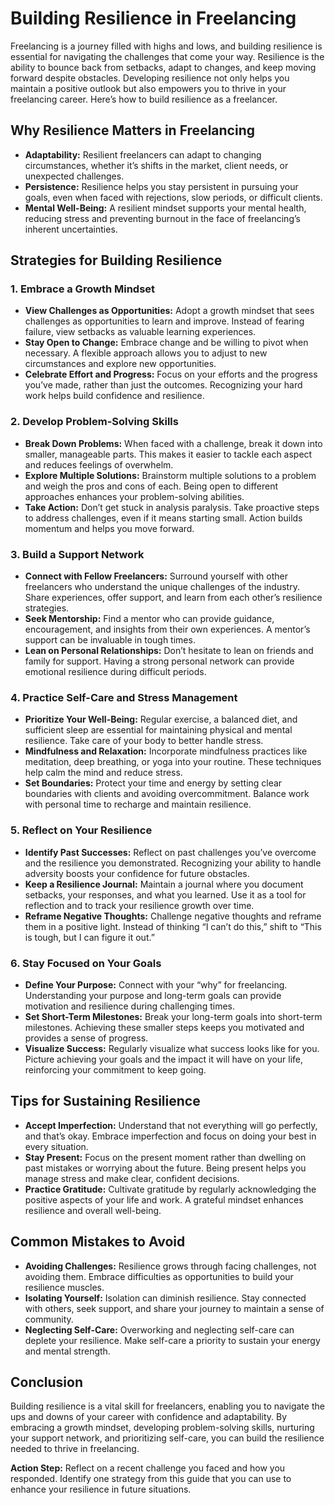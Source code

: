 # Building Resilience in Freelancing

Freelancing is a journey filled with highs and lows, and building resilience is essential for navigating the challenges that come your way. Resilience is the ability to bounce back from setbacks, adapt to changes, and keep moving forward despite obstacles. Developing resilience not only helps you maintain a positive outlook but also empowers you to thrive in your freelancing career. Here’s how to build resilience as a freelancer.

## Why Resilience Matters in Freelancing

- **Adaptability:** Resilient freelancers can adapt to changing circumstances, whether it’s shifts in the market, client needs, or unexpected challenges.
- **Persistence:** Resilience helps you stay persistent in pursuing your goals, even when faced with rejections, slow periods, or difficult clients.
- **Mental Well-Being:** A resilient mindset supports your mental health, reducing stress and preventing burnout in the face of freelancing’s inherent uncertainties.

## Strategies for Building Resilience

### 1. **Embrace a Growth Mindset**

- **View Challenges as Opportunities:** Adopt a growth mindset that sees challenges as opportunities to learn and improve. Instead of fearing failure, view setbacks as valuable learning experiences.
- **Stay Open to Change:** Embrace change and be willing to pivot when necessary. A flexible approach allows you to adjust to new circumstances and explore new opportunities.
- **Celebrate Effort and Progress:** Focus on your efforts and the progress you’ve made, rather than just the outcomes. Recognizing your hard work helps build confidence and resilience.

### 2. **Develop Problem-Solving Skills**

- **Break Down Problems:** When faced with a challenge, break it down into smaller, manageable parts. This makes it easier to tackle each aspect and reduces feelings of overwhelm.
- **Explore Multiple Solutions:** Brainstorm multiple solutions to a problem and weigh the pros and cons of each. Being open to different approaches enhances your problem-solving abilities.
- **Take Action:** Don’t get stuck in analysis paralysis. Take proactive steps to address challenges, even if it means starting small. Action builds momentum and helps you move forward.

### 3. **Build a Support Network**

- **Connect with Fellow Freelancers:** Surround yourself with other freelancers who understand the unique challenges of the industry. Share experiences, offer support, and learn from each other’s resilience strategies.
- **Seek Mentorship:** Find a mentor who can provide guidance, encouragement, and insights from their own experiences. A mentor’s support can be invaluable in tough times.
- **Lean on Personal Relationships:** Don’t hesitate to lean on friends and family for support. Having a strong personal network can provide emotional resilience during difficult periods.

### 4. **Practice Self-Care and Stress Management**

- **Prioritize Your Well-Being:** Regular exercise, a balanced diet, and sufficient sleep are essential for maintaining physical and mental resilience. Take care of your body to better handle stress.
- **Mindfulness and Relaxation:** Incorporate mindfulness practices like meditation, deep breathing, or yoga into your routine. These techniques help calm the mind and reduce stress.
- **Set Boundaries:** Protect your time and energy by setting clear boundaries with clients and avoiding overcommitment. Balance work with personal time to recharge and maintain resilience.

### 5. **Reflect on Your Resilience**

- **Identify Past Successes:** Reflect on past challenges you’ve overcome and the resilience you demonstrated. Recognizing your ability to handle adversity boosts your confidence for future obstacles.
- **Keep a Resilience Journal:** Maintain a journal where you document setbacks, your responses, and what you learned. Use it as a tool for reflection and to track your resilience growth over time.
- **Reframe Negative Thoughts:** Challenge negative thoughts and reframe them in a positive light. Instead of thinking “I can’t do this,” shift to “This is tough, but I can figure it out.”

### 6. **Stay Focused on Your Goals**

- **Define Your Purpose:** Connect with your “why” for freelancing. Understanding your purpose and long-term goals can provide motivation and resilience during challenging times.
- **Set Short-Term Milestones:** Break your long-term goals into short-term milestones. Achieving these smaller steps keeps you motivated and provides a sense of progress.
- **Visualize Success:** Regularly visualize what success looks like for you. Picture achieving your goals and the impact it will have on your life, reinforcing your commitment to keep going.

## Tips for Sustaining Resilience

- **Accept Imperfection:** Understand that not everything will go perfectly, and that’s okay. Embrace imperfection and focus on doing your best in every situation.
- **Stay Present:** Focus on the present moment rather than dwelling on past mistakes or worrying about the future. Being present helps you manage stress and make clear, confident decisions.
- **Practice Gratitude:** Cultivate gratitude by regularly acknowledging the positive aspects of your life and work. A grateful mindset enhances resilience and overall well-being.

## Common Mistakes to Avoid

- **Avoiding Challenges:** Resilience grows through facing challenges, not avoiding them. Embrace difficulties as opportunities to build your resilience muscles.
- **Isolating Yourself:** Isolation can diminish resilience. Stay connected with others, seek support, and share your journey to maintain a sense of community.
- **Neglecting Self-Care:** Overworking and neglecting self-care can deplete your resilience. Make self-care a priority to sustain your energy and mental strength.

## Conclusion

Building resilience is a vital skill for freelancers, enabling you to navigate the ups and downs of your career with confidence and adaptability. By embracing a growth mindset, developing problem-solving skills, nurturing your support network, and prioritizing self-care, you can build the resilience needed to thrive in freelancing.

**Action Step:** Reflect on a recent challenge you faced and how you responded. Identify one strategy from this guide that you can use to enhance your resilience in future situations.
